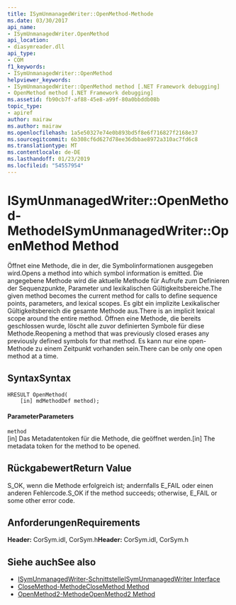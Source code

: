 ```yaml
---
title: ISymUnmanagedWriter::OpenMethod-Methode
ms.date: 03/30/2017
api_name:
- ISymUnmanagedWriter.OpenMethod
api_location:
- diasymreader.dll
api_type:
- COM
f1_keywords:
- ISymUnmanagedWriter::OpenMethod
helpviewer_keywords:
- ISymUnmanagedWriter::OpenMethod method [.NET Framework debugging]
- OpenMethod method [.NET Framework debugging]
ms.assetid: fb90cb7f-af88-45e8-a99f-80a0bbddb08b
topic_type:
- apiref
author: mairaw
ms.author: mairaw
ms.openlocfilehash: 1a5e50327e74e0b893bd5f8e6f716827f2168e37
ms.sourcegitcommit: 6b308cf6d627d78ee36dbbae8972a310ac7fd6c8
ms.translationtype: MT
ms.contentlocale: de-DE
ms.lasthandoff: 01/23/2019
ms.locfileid: "54557954"
---
```

# <a name="isymunmanagedwriteropenmethod-method"></a><span data-ttu-id="77953-102">ISymUnmanagedWriter::OpenMethod-Methode</span><span class="sxs-lookup"><span data-stu-id="77953-102">ISymUnmanagedWriter::OpenMethod Method</span></span>
<span data-ttu-id="77953-103">Öffnet eine Methode, die in der, die Symbolinformationen ausgegeben wird.</span><span class="sxs-lookup"><span data-stu-id="77953-103">Opens a method into which symbol information is emitted.</span></span> <span data-ttu-id="77953-104">Die angegebene Methode wird die aktuelle Methode für Aufrufe zum Definieren der Sequenzpunkte, Parameter und lexikalischen Gültigkeitsbereiche.</span><span class="sxs-lookup"><span data-stu-id="77953-104">The given method becomes the current method for calls to define sequence points, parameters, and lexical scopes.</span></span> <span data-ttu-id="77953-105">Es gibt ein implizite Lexikalischer Gültigkeitsbereich die gesamte Methode aus.</span><span class="sxs-lookup"><span data-stu-id="77953-105">There is an implicit lexical scope around the entire method.</span></span> <span data-ttu-id="77953-106">Öffnen eine Methode, die bereits geschlossen wurde, löscht alle zuvor definierten Symbole für diese Methode.</span><span class="sxs-lookup"><span data-stu-id="77953-106">Reopening a method that was previously closed erases any previously defined symbols for that method.</span></span> <span data-ttu-id="77953-107">Es kann nur eine open-Methode zu einem Zeitpunkt vorhanden sein.</span><span class="sxs-lookup"><span data-stu-id="77953-107">There can be only one open method at a time.</span></span>  
  
## <a name="syntax"></a><span data-ttu-id="77953-108">Syntax</span><span class="sxs-lookup"><span data-stu-id="77953-108">Syntax</span></span>  
  
```  
HRESULT OpenMethod(  
    [in] mdMethodDef method);  
```  
  
#### <a name="parameters"></a><span data-ttu-id="77953-109">Parameter</span><span class="sxs-lookup"><span data-stu-id="77953-109">Parameters</span></span>  
 `method`  
 <span data-ttu-id="77953-110">[in] Das Metadatentoken für die Methode, die geöffnet werden.</span><span class="sxs-lookup"><span data-stu-id="77953-110">[in] The metadata token for the method to be opened.</span></span>  
  
## <a name="return-value"></a><span data-ttu-id="77953-111">Rückgabewert</span><span class="sxs-lookup"><span data-stu-id="77953-111">Return Value</span></span>  
 <span data-ttu-id="77953-112">S_OK, wenn die Methode erfolgreich ist; andernfalls E_FAIL oder einen anderen Fehlercode.</span><span class="sxs-lookup"><span data-stu-id="77953-112">S_OK if the method succeeds; otherwise, E_FAIL or some other error code.</span></span>  
  
## <a name="requirements"></a><span data-ttu-id="77953-113">Anforderungen</span><span class="sxs-lookup"><span data-stu-id="77953-113">Requirements</span></span>  
 <span data-ttu-id="77953-114">**Header:** CorSym.idl, CorSym.h</span><span class="sxs-lookup"><span data-stu-id="77953-114">**Header:** CorSym.idl, CorSym.h</span></span>  
  
## <a name="see-also"></a><span data-ttu-id="77953-115">Siehe auch</span><span class="sxs-lookup"><span data-stu-id="77953-115">See also</span></span>
- [<span data-ttu-id="77953-116">ISymUnmanagedWriter-Schnittstelle</span><span class="sxs-lookup"><span data-stu-id="77953-116">ISymUnmanagedWriter Interface</span></span>](../../../../docs/framework/unmanaged-api/diagnostics/isymunmanagedwriter-interface.md)
- [<span data-ttu-id="77953-117">CloseMethod-Methode</span><span class="sxs-lookup"><span data-stu-id="77953-117">CloseMethod Method</span></span>](../../../../docs/framework/unmanaged-api/diagnostics/isymunmanagedwriter-closemethod-method.md)
- [<span data-ttu-id="77953-118">OpenMethod2-Methode</span><span class="sxs-lookup"><span data-stu-id="77953-118">OpenMethod2 Method</span></span>](../../../../docs/framework/unmanaged-api/diagnostics/isymunmanagedwriter3-openmethod2-method.md)
